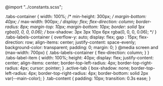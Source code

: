 @import "../constants.scss";

.tabs-container {
  width: 100%;
  /* min-height: 300px; */
  margin-bottom: 40px;
  /* max-width: 900px; */
  display: flex;
  flex-direction: column;
  border-radius: 8px;
  margin-top: 10px;
  margin-bottom: 10px;
  border: solid 1px rgba(0, 0, 0, 0.06);
  /* box-shadow: 3px 3px 10px 6px rgba(0, 0, 0, 0.06); */
}
.tabs-labels-container {
  overflow-y: auto;
  display: flex;
  gap : 15px;
  flex-direction: row;
  align-items: center;
  justify-content: space-evenly;
  background-color: transparent;
  padding: 0;
  margin: 0;
}
@media screen and (max-width: 700px) {
  .tabs-labels-container {
    flex-direction: column;
  }
}
.tabs-label-item {
  width: 100%;
  height: 40px;
  display: flex;
  justify-content: center;
  align-items: center;
  border-top-left-radius: 4px;
  border-top-right-radius: 4px;
  cursor: pointer;
}
.active-tab {
  box-shadow: none;
  border-top-left-radius: 4px;
  border-top-right-radius: 4px;
  border-bottom: solid 2px var(--main-color);
}
.tab-content {
  padding: 10px;
  transition: 0.3s ease;
}
